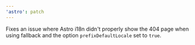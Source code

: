 ```yaml
---
'astro': patch
---
```


Fixes an issue where Astro i18n didn't properly show the 404 page when using fallback and the option `prefixDefaultLocale` set to `true`.
